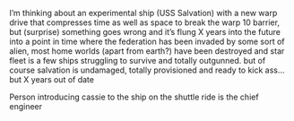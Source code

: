 I’m thinking about an experimental ship (USS Salvation) 
with a new warp drive that compresses time as well as space to break the warp 10 barrier, 
but (surprise) something goes wrong and it’s flung X years into the future into a point in time 
where the federation has been invaded by some sort of alien,
most home worlds (apart from earth?) have been destroyed 
and star fleet is a few ships struggling to survive and totally outgunned. 
but of course salvation is undamaged, totally provisioned and ready to kick ass… 
but X years out of date



Person introducing cassie to the ship on the shuttle ride is the chief engineer

